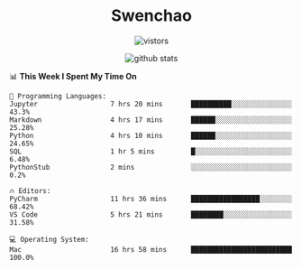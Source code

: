 <h1 align="center">Swenchao</h3>

<p align="center">
  <img src="https://visitor-badge.glitch.me/badge?page_id=Swenchao" alt="vistors" />
</p>

<p align="center">
  <img src="https://github-readme-stats.vercel.app/api?username=Swenchao&count_private=true&show_icons=true&theme=vue-dark&hide_title=true" alt="github stats" />
</p>

<!--START_SECTION:waka-->
📊 **This Week I Spent My Time On** 

```text
💬 Programming Languages: 
Jupyter                  7 hrs 20 mins       ██████████░░░░░░░░░░░░░░░   43.3% 
Markdown                 4 hrs 17 mins       ██████░░░░░░░░░░░░░░░░░░░   25.28% 
Python                   4 hrs 10 mins       ██████░░░░░░░░░░░░░░░░░░░   24.65% 
SQL                      1 hr 5 mins         █░░░░░░░░░░░░░░░░░░░░░░░░   6.48% 
PythonStub               2 mins              ░░░░░░░░░░░░░░░░░░░░░░░░░   0.2%

🔥 Editors: 
PyCharm                  11 hrs 36 mins      █████████████████░░░░░░░░   68.42% 
VS Code                  5 hrs 21 mins       ████████░░░░░░░░░░░░░░░░░   31.58%

💻 Operating System: 
Mac                      16 hrs 58 mins      █████████████████████████   100.0%

```


<!--END_SECTION:waka-->
